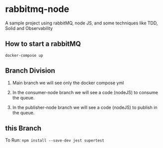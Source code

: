 # rabbitmq-node
A sample project using rabbitMQ, node JS, and some techniques like TDD, Solid and Observability

## How to start a rabbitMQ

``` docker-compose up ``` 

## Branch Division

1. Main branch we will see only the docker compose yml 

2. In the consumer-node branch we will see a code (nodeJS) to consume the queue.

3. In the publisher-node branch we will see a code (nodeJS) to publish in the queue.

## this Branch

To Run:
```npm install --save-dev jest supertest```

